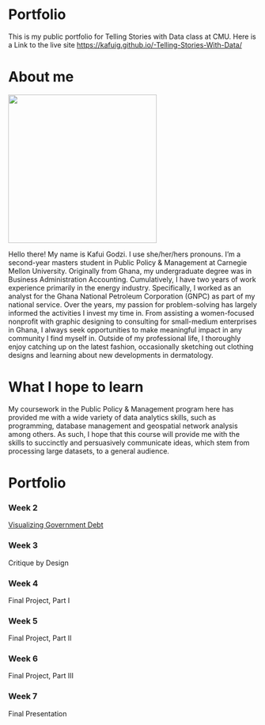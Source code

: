 # Portfolio
This is my public portfolio for Telling Stories with Data class at CMU. Here is a Link to the live site  https://kafuig.github.io/-Telling-Stories-With-Data/

# About me
<img src="https://user-images.githubusercontent.com/98299182/152720995-af305203-39fa-48d5-8fd9-76a81488d704.png" width="300" height="300">

Hello there! My name is Kafui Godzi. I use she/her/hers pronouns. I’m a second-year masters student in Public Policy & Management at Carnegie Mellon University. Originally from Ghana, my undergraduate degree was in Business Administration Accounting. Cumulatively, I have two years of work experience primarily in the energy industry. Specifically, I worked as an analyst for the Ghana National Petroleum Corporation (GNPC) as part of my national service. Over the years, my passion for problem-solving has largely informed the activities I invest my time in. From assisting a women-focused nonprofit with graphic designing to consulting for small-medium enterprises in Ghana, I always seek opportunities to make meaningful impact in any community I find myself in. Outside of my professional life, I thoroughly enjoy catching up on the latest fashion, occasionally sketching out clothing designs and learning about new developments in dermatology.

# What I hope to learn
My coursework in the Public Policy & Management program here has provided me with a wide variety of data analytics skills, such as programming, database management and geospatial network analysis among others. As such, I hope that this course will provide me with the skills to succinctly and persuasively communicate ideas, which stem from processing large datasets, to a general audience.

# Portfolio
### Week 2
[Visualizing Government Debt](/dataviz2.md)  
### Week 3
Critique by Design  
### Week 4
Final Project, Part I   
### Week 5
Final Project, Part II  
### Week 6
Final Project, Part III   
### Week 7
Final Presentation

